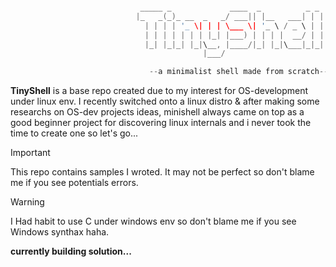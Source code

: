 ```C

                             _____ _             ____  _          _ _ 
                            |_   _(_)_ __  _   _/ ___|| |__   ___| | |
                              | | | | '_ \| | | \___ \| '_ \ / _ \ | |
                              | | | | | | | |_| |___) | | | |  __/ | |
                              |_| |_|_| |_|\__, |____/|_| |_|\___|_|_|
                                           |___/

                               --a minimalist shell made from scratch--

```

**TinyShell** is a base repo created due to my interest for OS-development under linux env. I recently switched onto a linux distro & after making some researchs on OS-dev projects ideas, minishell always came on top as a good beginner project for discovering linux internals and i never took the time to create one so let's go...

>[!Important]
>This repo contains samples I wroted. It may not be perfect so don't blame me if you see potentials errors.

>[!Warning]
>I Had habit to use C under windows env so don't blame me if you see Windows synthax haha.

**currently building solution...**


